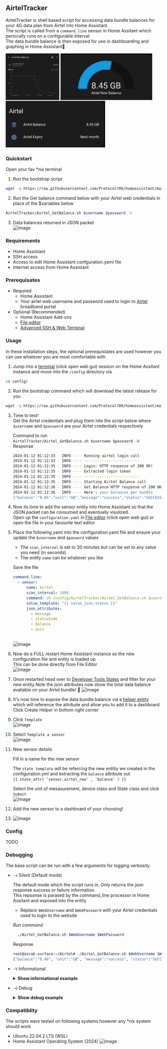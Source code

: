 
## AirtelTracker
   
AirtelTracker is shell based script for accessing data bundle balances for your 4G data plan from Airtel into Home Assistant.  
The script is called from a `command_line` sensor in Home Assitant which periocally runs on a configurable interval  
The data bundle balance is then exposed for use in dashboarding and graphing in Home Assistant🍾  

<img  height="150" src="https://raw.githubusercontent.com/Protocol789/homeassistant/main/.github/balance.png"/>     <img  height="150" src="https://raw.githubusercontent.com/Protocol789/homeassistant/main/.github/gauge.png"/> <img height="150" src="https://raw.githubusercontent.com/Protocol789/homeassistant/main/.github/card.png"/> 


### Quickstart

Open your fav *nix terminal  
1. Run the bootstrap script
```sh 
wget -q https://raw.githubusercontent.com/Protocol789/homeassistant/main/bootstrap/bootstrap.sh -O- | sh
```
2. Run the Get balance command below with your Airtel web credentials in place of the $variables below
```sh
AirtelTracker/Airtel_GetBalance.sh $username $password -V
```
3. Data balances returned in JSON packet  
![image](https://github.com/Protocol789/homeassistant/assets/44654683/25e30bd1-73c2-4be6-b6da-81e6e542e8cc)


### Requirements
- Home Assistant
- SSH access
- Access to edit Home Assistant confguration.yaml file  
- Internet access from Home Assistant


### Prerequisates 
* Required
    * Home Assistant
    * Your airtel web username and password used to login to [Airtel](https://airtel.co.zm/broadband/#/user/login) broadband portal
* Optional (Recommended)
    * Home Assistant Add-ons
    * [File editor](https://my.home-assistant.io/redirect/supervisor_addon/?addon=core_configurator)
    * [Advanced SSH & Web Terminal](https://my.home-assistant.io/redirect/supervisor_addon/?addon=a0d7b954_ssh)

### Usage 
In these installation steps, the optional  prerequistates are used however you can use whatever you are most comfortable with

1. Jump into a [terminal](https://my.home-assistant.io/redirect/supervisor_addon/?addon=a0d7b954_ssh ) (click open web gui) session on the Home Assitant instance and move into the `/config` directory via
```sh
cd config/
``` 
2. Run the bootstrap command which will download the latest release for you 
```sh 
wget -q https://raw.githubusercontent.com/Protocol789/homeassistant/main/bootstrap/bootstrap.sh -O- | sh
```
3. Time to test!  
   Get the Airtel credentials and plug them into the script below where `$username` and `$password` are your Airtel credentials respectively  
  
   Command to run  
   `AirtelTracker/Airtel_GetBalance.sh $username $password -V`  
   Response
   ```sh
   2024-01-12 01:12:33 - INFO ---- Running airtel login call
   2024-01-12 01:12:33 - INFO ---- -------------------------
   2024-01-12 01:12:35 - INFO ---- Login: HTTP response of 200 OK!
   2024-01-12 01:12:35 - INFO ---- Extracted login token
   2024-01-12 01:12:35 - INFO ---- -------------------------
   2024-01-12 01:12:35 - INFO ---- Starting Airtel Balance call
   2024-01-12 01:12:36 - INFO ---- Get Balance HTTP response of 200 OK!
   2024-01-12 01:12:36 - INFO ---- Here's your balances per bundle
   {"balance":"8.45","unit":"GB","message":"success","status":"SUCCESS","statusCode":200}
   ```
  4. Now its time to add the sensor entity into Home Assistant so that the JSON packet can be consumed and eventually visulized.  
  Open up the `configuration.yaml` in [File editor](https://my.home-assistant.io/redirect/supervisor_addon/?addon=core_configurator) (click open web gui) or open the file in your favourite text editor
  6. Place the following yaml into the configuration.yaml file and ensure your update the `$username` and `$pasword` values  
       * The `scan_interval` is set to 30 minutes but can be set to any value you need (in seconds)  
       * The entity `name` can be whatever you like
     
     Save the file  
     ```yaml
     command_line:
       - sensor:
           name: Airtel
           scan_interval: 1800      
           command: sh /config/AirtelTracker/Airtel_GetBalance.sh $username $password
           value_template: "{{ value_json.status }}"
           json_attributes:
             - message
             - statusCode
             - balance
             - unit
 
     ```
      ![image](https://github.com/Protocol789/homeassistant/assets/44654683/cd6ea0f7-536c-4294-91bd-2c2b150919ea)

  7. Now do a FULL restart Home Assistant instance so the new configuration file and entity is loaded up   
     This can be done directly from File Editor  
     ![image](https://github.com/Protocol789/homeassistant/assets/44654683/7e1fd33f-0f9b-4258-8a89-28ffd553f28a)

 
  8. Once restarted head over to [Developer Tools States](https://my.home-assistant.io/redirect/developer_states/) and filter for your new entity
     Note the json attributes now show the total data balance avaliable on your Airtel bundle! 👏 
     ![image](https://github.com/Protocol789/homeassistant/assets/44654683/78f4ed18-cf03-4838-8652-f4b043816e32)
  9. It's now time to expose the data bundle balance via a [helper entity](https://my.home-assistant.io/redirect/helpers/) which will reference the attribute and allow you to add it to a dashboard
      Click Create Helper in bottom right corner
  10. Click `Template`  
![image](https://github.com/Protocol789/homeassistant/assets/44654683/b45a653d-d400-48fc-b97b-d6c6eb0bcdb1)
  11. Select `Template a sensor`  
![image](https://github.com/Protocol789/homeassistant/assets/44654683/f6fd64ca-dac3-40f9-9044-b33289a7b3dd)
  12. New sensor details  
        
      Fill in a name for the new sensor
         
      The `state template` will be refercing the new entitiy we created in the configuration.yml and extracting the `balance` attribute out  
      `` {{ state_attr( 'sensor.airtel_new' , 'balance' ) }} ``
        
      Select the unit of mesasurement, device class and State class and click `Submit`  
      ![image](https://github.com/Protocol789/homeassistant/assets/44654683/5e44fb54-6e6b-4e30-8559-6669dabc0966)
  13. Add the new sensor to a dashboard of your choosing!
  14. ![image](https://github.com/Protocol789/homeassistant/assets/44654683/da959880-cbb5-43d1-80de-d2358bb9be1e)


### Config
TODO
### Debugging
The base script can be run with a few arguments for logging verbosity.
* `-s` Silent (Default mode)

  The default mode which the script runs in. Only returns the json response success or failure information.  
  This repsonse is parased by the command_line processor in Home Assitant and exposed into the entity  
  * Replace `$WebUsername` and `$WebPassword` with your Airtel credentials used to login to the website
  
  *Run command*
  ```sh
    ./Airtel_GetBalance.sh $WebUsername $WebPassword 
  ```
  Response
  ```sh
  root@zorab-surface:~/Airtel# ./Airtel_GetBalance.sh $WebUsername $WebPassword
  {"balance":"8.46", "unit":"GB", "message":"success", "status":"SUCCESS", "statusCode":200}
  ```

* `-V` Informational

  <details><summary><b>Show informational example</b></summary>

  ```sh
    ./Airtel_GetBalance.sh $WebUsername $WebPassword -V
  ```
  
  ```sh
  root@pc:~/Airtel# ./Airtel_GetBalance.sh $WebUsername $WebPassword -V
  2024-01-12 00:37:54 - INFO ---- Running airtel login call
  2024-01-12 00:37:54 - INFO ---- -------------------------
  2024-01-12 00:37:56 - INFO ---- Login: HTTP response of 200 OK!
  2024-01-12 00:37:56 - INFO ---- Extracted login token
  2024-01-12 00:37:56 - INFO ---- -------------------------
  2024-01-12 00:37:56 - INFO ---- Starting Airtel Balance call
  2024-01-12 00:37:57 - INFO ---- Get Balance HTTP response of 200 OK!
  2024-01-12 00:37:57 - INFO ---- Here's your balances per bundle
  {"balance":"8.46", "unit":"GB", "message":"success", "status":"SUCCESS", "statusCode":200}
  ```

  </details>

* `-G` Debug
  <details><summary><b>Show debug example</b></summary>

  Replace `$WebUsername` and `$WebPassword` with your Airtel credentials used to login to the website
  ```sh
    ./Airtel_GetBalance.sh $WebUsername $WebPassword -G
  ```
  ```sh
  root@pc:~/Airtel# ./Airtel_GetBalance.sh $WebUsername $WebPassword -G
  2024-01-12 00:35:12 - DEBUG --- -G specified: Debug mode
  2024-01-12 00:35:12 - DEBUG --- Variable passed in postion 1: $username
  2024-01-12 00:35:12 - DEBUG --- Variable passed in postion 2: $password
  2024-01-12 00:35:12 - DEBUG --- Running payload creator
  2024-01-12 00:35:12 - DEBUG --- This is login payload:
  {"username":"$username","password":"$password"}
  2024-01-12 00:35:13 - INFO ---- Running airtel login call
  2024-01-12 00:35:13 - INFO ---- -------------------------
  2024-01-12 00:35:15 - DEBUG --- Login: HTTP code response 200
  2024-01-12 00:35:15 - INFO ---- Login: HTTP response of 200 OK!
  2024-01-12 00:35:15 - DEBUG --- Login: Body reponse is:
  ```

  </details>
  
### Compatiblity 

The scripts were tested on following systems however any *nix system should work  
  * Ubuntu 22.04.2 LTS (WSL)
  * Home Assistant Operating System (2024)
    ![image](https://github.com/Protocol789/homeassistant/assets/44654683/0e5a9973-0c7b-42b6-a1d2-eb812e8a306c)


